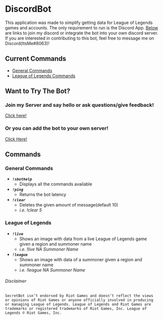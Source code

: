 # DiscordBot
This application was made to simplify getting data for League of Legends games and accounts. The only requirement to run is the Discord App. [Below](#want-to-try-the-bot) are links to join my discord or integrate the bot into your own discord server. If you are interested in contributing to this bot, feel free to message me on Discord(ItsMe#8063)!

## Current Commands
  + [General Commands](#general-commands)
  + [League of Legends Commands](#league-of-legends)

## Want to Try The Bot?
### Join my Server and say hello or ask questions/give feedback!
[Click here!](https://discord.gg/e3SZ2C9)
### Or you can add the bot to your own server!
[Click Here!](https://discordapp.com/api/oauth2/authorize?client_id=659778088519073793&permissions=8&scope=bot)

## Commands
### General Commands
  + ***`!sbothelp`***
    - Displays all the commands available
  + ***`!ping`***
    - Returns the bot latency
  + ***`!clear`***
    - Deletes the given amount of message(default 10)
    - *i.e. !clear 5*

### League of Legends
  + ***`!live`***
    - Shows an image with data from a live League of Legends game given a region and summoner name
    - *i.e. !live NA Summoner Name*
  + ***`!league`***
    - Shows an image with data of a summoner given a region and summoner name
    - *i.e. !league NA Summoner Name*

###### Disclaimer
`SecretBot isn’t endorsed by Riot Games and doesn’t reflect the views or opinions of Riot Games
 or anyone officially involved in producing or managing League of Legends. League of Legends and Riot Games are
 trademarks or registered trademarks of Riot Games, Inc. League of Legends © Riot Games, Inc.`
